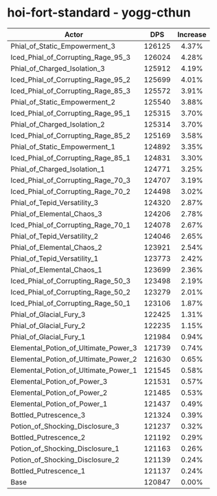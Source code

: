 # hoi-fort-standard - yogg-cthun
| Actor | DPS | Increase |
|---|:---:|:---:|
|Phial_of_Static_Empowerment_3|126125|4.37%|
|Iced_Phial_of_Corrupting_Rage_95_3|126024|4.28%|
|Phial_of_Charged_Isolation_3|125912|4.19%|
|Iced_Phial_of_Corrupting_Rage_95_2|125699|4.01%|
|Iced_Phial_of_Corrupting_Rage_85_3|125572|3.91%|
|Phial_of_Static_Empowerment_2|125540|3.88%|
|Iced_Phial_of_Corrupting_Rage_95_1|125315|3.70%|
|Phial_of_Charged_Isolation_2|125314|3.70%|
|Iced_Phial_of_Corrupting_Rage_85_2|125169|3.58%|
|Phial_of_Static_Empowerment_1|124892|3.35%|
|Iced_Phial_of_Corrupting_Rage_85_1|124831|3.30%|
|Phial_of_Charged_Isolation_1|124771|3.25%|
|Iced_Phial_of_Corrupting_Rage_70_3|124707|3.19%|
|Iced_Phial_of_Corrupting_Rage_70_2|124498|3.02%|
|Phial_of_Tepid_Versatility_3|124320|2.87%|
|Phial_of_Elemental_Chaos_3|124206|2.78%|
|Iced_Phial_of_Corrupting_Rage_70_1|124078|2.67%|
|Phial_of_Tepid_Versatility_2|124046|2.65%|
|Phial_of_Elemental_Chaos_2|123921|2.54%|
|Phial_of_Tepid_Versatility_1|123773|2.42%|
|Phial_of_Elemental_Chaos_1|123699|2.36%|
|Iced_Phial_of_Corrupting_Rage_50_3|123498|2.19%|
|Iced_Phial_of_Corrupting_Rage_50_2|123279|2.01%|
|Iced_Phial_of_Corrupting_Rage_50_1|123106|1.87%|
|Phial_of_Glacial_Fury_3|122425|1.31%|
|Phial_of_Glacial_Fury_2|122235|1.15%|
|Phial_of_Glacial_Fury_1|121984|0.94%|
|Elemental_Potion_of_Ultimate_Power_3|121739|0.74%|
|Elemental_Potion_of_Ultimate_Power_2|121630|0.65%|
|Elemental_Potion_of_Ultimate_Power_1|121545|0.58%|
|Elemental_Potion_of_Power_3|121531|0.57%|
|Elemental_Potion_of_Power_2|121485|0.53%|
|Elemental_Potion_of_Power_1|121437|0.49%|
|Bottled_Putrescence_3|121324|0.39%|
|Potion_of_Shocking_Disclosure_3|121237|0.32%|
|Bottled_Putrescence_2|121192|0.29%|
|Potion_of_Shocking_Disclosure_1|121163|0.26%|
|Potion_of_Shocking_Disclosure_2|121139|0.24%|
|Bottled_Putrescence_1|121137|0.24%|
|Base|120847|0.00%|
